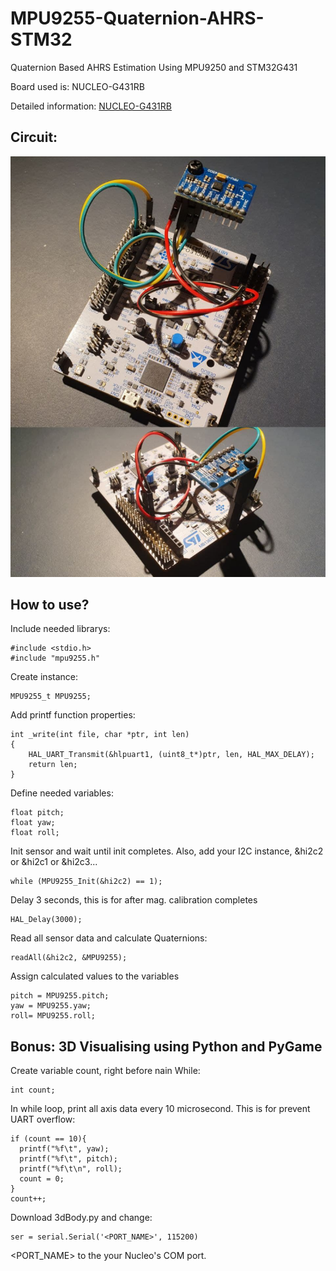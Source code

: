 # MPU9255-Quaternion-AHRS-STM32
Quaternion Based AHRS Estimation Using MPU9250 and STM32G431

Board used is: NUCLEO-G431RB

Detailed information: [NUCLEO-G431RB](https://www.st.com/en/evaluation-tools/nucleo-g431rb.html#overview)

## Circuit:

![](https://raw.githubusercontent.com/ibrahimcahit/MPU9255-Quaternion-AHRS-STM32/main/MPU9250%20NEW/photo_2022-01-08_06-23-47.jpg)

## How to use?

Include needed librarys:

```
#include <stdio.h>
#include "mpu9255.h"
```

Create instance:

```
MPU9255_t MPU9255;
```

Add printf function properties:

```
int _write(int file, char *ptr, int len)
{
	HAL_UART_Transmit(&hlpuart1, (uint8_t*)ptr, len, HAL_MAX_DELAY);
	return len;
}
```

Define needed variables:

```
float pitch;
float yaw;
float roll;
```

Init sensor and wait until init completes.
Also, add your I2C instance, &hi2c2 or &hi2c1 or &hi2c3...

```
while (MPU9255_Init(&hi2c2) == 1);
```

Delay 3 seconds, this is for after mag. calibration completes

```
HAL_Delay(3000);
```

Read all sensor data and calculate Quaternions:

```
readAll(&hi2c2, &MPU9255);
```

Assign calculated values to the variables

```
pitch = MPU9255.pitch;
yaw = MPU9255.yaw;
roll= MPU9255.roll;
```

## Bonus: 3D Visualising using Python and PyGame

Create variable count, right before nain While:

```
int count;
```

In while loop, print all axis data every 10 microsecond. This is for prevent UART overflow:

```
if (count == 10){
  printf("%f\t", yaw);
  printf("%f\t", pitch);
  printf("%f\t\n", roll);
  count = 0;
}
count++;
```

Download 3dBody.py and change: 

```
ser = serial.Serial('<PORT_NAME>', 115200)
```

<PORT_NAME> to the your Nucleo's COM port. 
